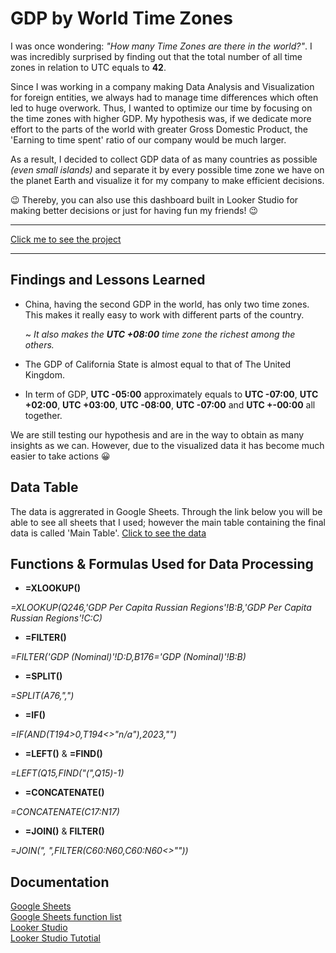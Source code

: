 # GDP by World Time Zones
I was once wondering: *"How many Time Zones are there in the world?"*. I was incredibly surprised by finding out that the total number of all time zones in relation to UTC equals to **42**.

Since I was working in a company making Data Analysis and Visualization for foreign entities, we always had to manage time differences which often led to huge overwork. Thus, I wanted to optimize our time by focusing on the time zones with higher GDP. My hypothesis was, if we dedicate more effort to the parts of the world with greater Gross Domestic Product, the 'Earning to time spent' ratio of our company would be much larger. 

As a result, I decided to collect GDP data of as many countries as possible *(even small islands)* and separate it by every possible time zone we have on the planet Earth and visualize it for my company to make efficient decisions. 

😉 Thereby, you can also use this dashboard built in Looker Studio for making better decisions or just for having fun my friends! 😉
***
[Click me to see the project](https://lookerstudio.google.com/reporting/d55e8bb9-36f6-419f-903c-74877815370c/page/5YgID)
***

## Findings and Lessons Learned

* China, having the second GDP in the world, has only two time zones. This makes it really easy to work with different parts of the country.

    ~ *It also makes the **UTC +08:00** time zone the richest among the others.*

* The GDP of California State is almost equal to that of The United Kingdom.
* In term of GDP, **UTC -05:00** approximately equals to **UTC -07:00**, **UTC +02:00**, **UTC +03:00**, **UTC -08:00**, **UTC -07:00** and **UTC +-00:00** all together.

We are still testing our hypothesis and are in the way to obtain as many insights as we can. However, due to the visualized data it has become much easier to take actions 😀

## Data Table
The data is aggrerated in Google Sheets. Through the link below you will be able to see all sheets that I used; however the main table containing the final data is called 'Main Table'.
[Click to see the data](https://docs.google.com/spreadsheets/d/1N1wZyRbYy6RlPLx2-j6aGUNINF2lyR-sVJGI2Hfcs6s/edit?usp=sharing)

## Functions & Formulas Used for Data Processing
* **=XLOOKUP()** 

_=XLOOKUP(Q246,'GDP Per Capita Russian Regions'!B:B,'GDP Per Capita Russian Regions'!C:C)_
* **=FILTER()**

_=FILTER('GDP (Nominal)'!D:D,B176='GDP (Nominal)'!B:B)_
* **=SPLIT()**

_=SPLIT(A76,",")_
* **=IF()**

_=IF(AND(T194>0,T194<>"n/a"),2023,"")_
* **=LEFT()** & **=FIND()**

_=LEFT(Q15,FIND("(",Q15)-1)_
* **=CONCATENATE()**

_=CONCATENATE(C17:N17)_
* **=JOIN()** & **FILTER()**

_=JOIN(", ",FILTER(C60:N60,C60:N60<>""))_

## Documentation
[Google Sheets](https://developers.google.com/sheets) <br />
[Google Sheets function list](https://support.google.com/docs/table/25273?hl=en) <br />
[Looker Studio](https://cloud.google.com/looker/docs) <br />
[Looker Studio Tutotial](https://support.google.com/looker-studio/answer/6292570?hl=en#zippy=%2Cin-this-article)
